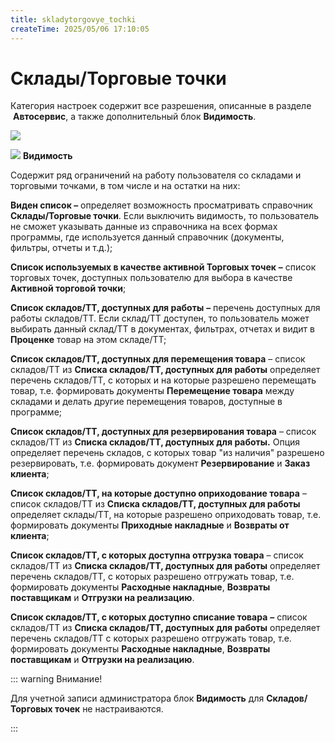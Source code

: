 ```yaml
---
title: skladytorgovye_tochki
createTime: 2025/05/06 17:10:05
---
```

# Склады/Торговые точки
Категория настроек содержит все разрешения, описанные в разделе  **Автосервис**, а также дополнительный блок **Видимость**.

![](image278.png)

![](image006.png) **Видимость**

Содержит ряд ограничений на работу пользователя со складами и торговыми точками, в том числе и на остатки на них:

**Виден список –** определяет возможность просматривать справочник **Склады/Торговые точки**. Если выключить видимость, то пользователь не сможет указывать данные из справочника на всех формах программы, где используется данный справочник (документы, фильтры, отчеты и т.д.);

**Список используемых в качестве активной Торговых точек** **–** список торговых точек, доступных пользователю для выбора в качестве **Активной торговой точки**;

**Список складов/ТТ, доступных для работы** **–** перечень доступных для работы складов/ТТ. Если склад/ТТ доступен, то пользователь может выбирать данный склад/ТТ в документах, фильтрах, отчетах и видит в **Проценке** товар на этом складе/ТТ;

**Список складов/ТТ, доступных для перемещения товара** – список складов/ТТ из **Списка складов/ТТ, доступных для работы** определяет перечень складов/ТТ, с которых и на которые разрешено перемещать товар, т.е. формировать документы **Перемещение товара** между складами и делать другие перемещения товаров, доступные в программе;

**Список складов/ТТ, доступных для резервирования товара** – список складов/ТТ из **Списка складов/ТТ, доступных для работы.** Опция определяет перечень складов, с которых товар "из наличия" разрешено резервировать, т.е. формировать документ **Резервирование** и **Заказ клиента**;

**Список складов/ТТ, на которые доступно оприходование товара** – список складов/ТТ из **Списка складов/ТТ, доступных для работы** определяет склады/ТТ, на которые разрешено оприходовать товар, т.е. формировать документы **Приходные накладные** и **Возвраты от клиента**;

**Список складов/ТТ, с которых доступна отгрузка товара** –  список складов/ТТ из **Списка складов/ТТ, доступных для работы** определяет перечень складов/ТТ, с которых разрешено отгружать товар, т.е. формировать документы **Расходные накладные**, **Возвраты поставщикам** и **Отгрузки на реализацию**.

**Список складов/ТТ, с которых доступно списание товара** **–** список складов/ТТ из **Списка складов/ТТ, доступных для работы** определяет перечень складов/ТТ с которых разрешено отгружать товар, т.е. формировать документы **Расходные накладные**, **Возвраты поставщикам** и **Отгрузки на реализацию**.

::: warning Внимание!

Для учетной записи администратора блок **Видимость** для **Складов/Торговых точек** не настраиваются.

:::

